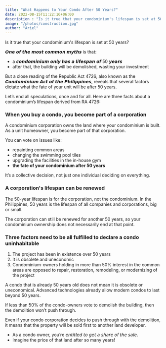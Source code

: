 ```yaml
---
title: "What Happens to Your Condo After 50 Years?"
date: 2022-08-15T11:22:16+06:00
description : "Is it true that your condominium's lifespan is set at 50 years? Learn the truth behind this statement to help you decide on whether or not to buy your own condo unit?"
image: "/photos/construction.jpg"
author: "Ariel"
---
```



Is it true that your condominium's lifespan is set at 50 years? 

𝙊𝙣𝙚 𝙤𝙛 𝙩𝙝𝙚 𝙢𝙤𝙨𝙩 𝙘𝙤𝙢𝙢𝙤𝙣 𝙢𝙮𝙩𝙝𝙨 is that:
- a 𝙘𝙤𝙣𝙙𝙤𝙢𝙞𝙣𝙞𝙪𝙢 𝙤𝙣𝙡𝙮 𝙝𝙖𝙨 𝙖 𝙡𝙞𝙛𝙚𝙨𝙥𝙖𝙣 𝙤𝙛 50 𝙮𝙚𝙖𝙧𝙨
- after that, the building will be demolished, wasting your investment

But a close reading of the Republic Act 4726, also known as the 𝘾𝙤𝙣𝙙𝙤𝙢𝙞𝙣𝙞𝙪𝙢 𝘼𝙘𝙩 𝙤𝙛 𝙩𝙝𝙚 𝙋𝙝𝙞𝙡𝙞𝙥𝙥𝙞𝙣𝙚𝙨, reveals that several factors dictate what the fate of your unit will be after 50 years.

Let’s end all speculations, once and for all. Here are three facts about a condominium’s lifespan derived from RA 4726:

### When you buy a condo, you become part of a corporation

A condominium corporation owns the land where your condominium is built. As a unit homeowner, you become part of that corporation. <!-- It’s the same as having a homeowners association in landed housing developments. -->

<!-- Shareholders possess the same right and voting power as other unit owners or shareholders.  -->
You can vote on issues like:
- repainting common areas
- changing the swimming pool tiles
- upgrading the facilities in the in-house gym
- **the fate of your condominium after 50 years**

It’s a collective decision<!--  of more than 50% of homeowners at the very least -->, not just one individual deciding on everything.


### A corporation's lifespan can be renewed

<!-- 𝐅𝐀𝐂𝐓 #𝟐: 𝐀 𝐜𝐨𝐫𝐩𝐨𝐫𝐚𝐭𝐢𝐨𝐧’𝐬 𝐥𝐢𝐟𝐞𝐬𝐩𝐚𝐧 𝐢𝐬 𝟓𝟎 𝐲𝐞𝐚𝐫𝐬, 𝐛𝐮𝐭 𝐢𝐭 𝐜𝐚𝐧 𝐛𝐞 𝐫𝐞𝐧𝐞𝐰𝐞𝐝. -->

The 50-year lifespan is for the corporation, not the condominium. <!--  doesn’t have a lifespan, but the corporation managing it has one. --> In the Philippines, 50 years is the lifespan of all companies and corporations, big or small.

The corporation can still be renewed for another 50 years, so your condominium ownership does not necessarily end at that point.


### Three factors need to be all fulfilled to declare a condo uninhabitable

1. The project has been in existence over 50 years
2. It is obsolete and uneconomic
3. Condominium-owners holding in more than 50% interest in the common areas are opposed to repair, restoration, remodeling, or modernizing of the project



<!-- Many people believe that this clause already implies that a condominium has a set lifespan of 50 years, but carefully reading it shows that the condominium should fulfill three requirements to be declared uninhabitable.

✅ It should exist for at least 50 years.
✅ It should already be obsolete and uneconomical.
✅ The owners should be opposed to any repair or restoration that can be done in the condominium. -->

A condo that is already 50 years old does not mean it is obsolete or uneconomical. Advanced technologies already allow modern condos to last beyond 50 years. 

<!--  It’s on a case-by-case basis. A majority of today’s condominium developers construct condos using high quality and durable materials so that they won’t give in to ordinary wear and tear. 𝘼𝙙𝙫𝙖𝙣𝙘𝙚𝙙 𝙩𝙚𝙘𝙝𝙣𝙤𝙡𝙤𝙜𝙞𝙚𝙨 𝙖𝙧𝙚 𝙞𝙣𝙘𝙧𝙚𝙖𝙨𝙞𝙣𝙜𝙡𝙮 𝙥𝙪𝙩 𝙩𝙤 𝙪𝙨𝙚, 𝙨𝙤 𝙢𝙤𝙙𝙚𝙧𝙣 𝙘𝙤𝙣𝙙𝙤𝙨 𝙬𝙞𝙡𝙡 𝙡𝙞𝙠𝙚𝙡𝙮 𝙨𝙩𝙞𝙡𝙡 𝙗𝙚 𝙞𝙣 𝙜𝙤𝙤𝙙 𝙨𝙝𝙖𝙥𝙚 𝙚𝙫𝙚𝙣 𝙖𝙛𝙩𝙚𝙧 50 𝙮𝙚𝙖𝙧𝙨. -->

<!-- And as previously mentioned, you’re a shareholder of your condominium corporation. Your vote—and other shareholders’ votes as well—matter.  -->

If less than 50% of the condo-owners vote to demolish the building, then the demolition won’t push through.

Even if your condo corporation decides to push through with the demolition, it means that the property will be sold first to another land developer. 
- As a condo owner, you’re 𝘦𝘯𝘵𝘪𝘵𝘭𝘦𝘥 𝘵𝘰 𝘨𝘦𝘵 𝘢 𝘴𝘩𝘢𝘳𝘦 𝘰𝘧 𝘵𝘩𝘦 𝘴𝘢𝘭𝘦.
- Imagine the price of that land after so many years!

<!-- So, if this 50-year fallacy is the only thing that’s holding you back from investing in a condominium unit, then reading this should ease your fears and apprehensions. 𝙄𝙣𝙫𝙚𝙨𝙩 𝙞𝙣 𝙮𝙤𝙪𝙧 𝙙𝙧𝙚𝙖𝙢 𝙘𝙤𝙣𝙙𝙤 𝙞𝙣 𝙩𝙝𝙚 𝙋𝙝𝙞𝙡𝙞𝙥𝙥𝙞𝙣𝙚𝙨 𝙩𝙤𝙙𝙖𝙮 𝙖𝙣𝙙 𝙩𝙖𝙠𝙚 𝙖𝙙𝙫𝙖𝙣𝙩𝙖𝙜𝙚 𝙤𝙛 𝙩𝙝𝙚 𝙥𝙤𝙩𝙚𝙣𝙩𝙞𝙖𝙡 𝙧𝙚𝙩𝙪𝙧𝙣𝙨 𝙘𝙤𝙢𝙞𝙣𝙜 𝙮𝙤𝙪𝙧 𝙬𝙖𝙮. -->